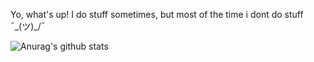Yo, what's up!
I do stuff sometimes, but most of the time i dont do stuff ¯\_(ツ)_/¯

![Anurag's github stats](https://github-readme-stats.vercel.app/api?username=anuraghazra)

<!--
**samih256/samih256** is a ✨ _special_ ✨ repository because its `README.md` (this file) appears on your GitHub profile.

Here are some ideas to get you started:

- 🔭 I’m currently working on ...
- 🌱 I’m currently learning ...
- 👯 I’m looking to collaborate on ...
- 🤔 I’m looking for help with ...
- 💬 Ask me about ...
- 📫 How to reach me: ...
- 😄 Pronouns: ...
- ⚡ Fun fact: ...
-->
